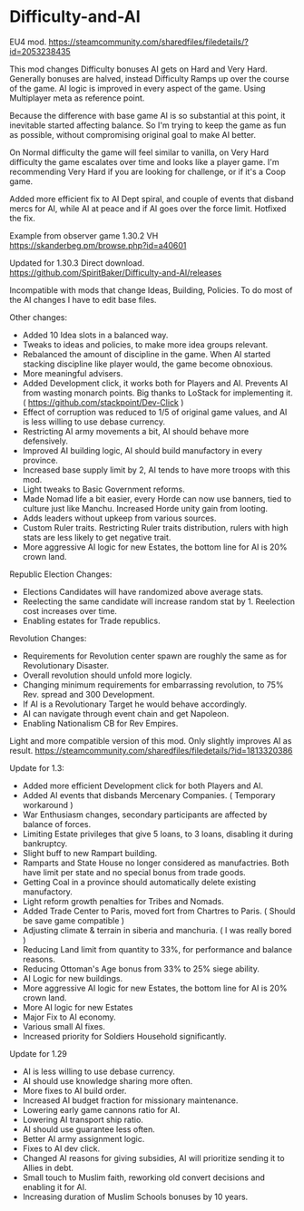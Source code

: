 # Difficulty-and-AI
EU4 mod. https://steamcommunity.com/sharedfiles/filedetails/?id=2053238435

This mod changes Difficulty bonuses AI gets on Hard and Very Hard. Generally bonuses are halved, instead Difficulty Ramps up over the course of the game. AI logic is improved in every aspect of the game. Using Multiplayer meta as reference point.

Because the difference with base game AI is so substantial at this point, it inevitable started affecting balance. So I'm trying to keep the game as fun as possible, without compromising original goal to make AI better.

On Normal difficulty the game will feel similar to vanilla, on Very Hard difficulty the game escalates over time and looks like a player game. I'm recommending Very Hard if you are looking for challenge, or if it's a Coop game.


Added more efficient fix to AI Dept spiral, and couple of events that disband mercs for AI, while AI at peace and if AI goes over the force limit. Hotfixed the fix.

Example from observer game 1.30.2 VH
https://skanderbeg.pm/browse.php?id=a40601

Updated for 1.30.3
Direct download.
https://github.com/SpiritBaker/Difficulty-and-AI/releases

Incompatible with mods that change Ideas, Building, Policies. To do most of the AI changes I have to edit base files.

Other changes:
- Added 10 Idea slots in a balanced way.
- Tweaks to ideas and policies, to make more idea groups relevant.
- Rebalanced the amount of discipline in the game. When AI started stacking discipline like player would, the game become obnoxious.
- More meaningful advisers.
- Added Development click, it works both for Players and AI. Prevents AI from wasting monarch points. Big thanks to LoStack for implementing it. ( https://github.com/stackpoint/Dev-Click )
- Effect of corruption was reduced to 1/5 of original game values, and AI is less willing to use debase currency.
- Restricting AI army movements a bit, AI should behave more defensively.
- Improved AI building logic, AI should build manufactory in every province.
- Increased base supply limit by 2, AI tends to have more troops with this mod.
- Light tweaks to Basic Government reforms.
- Made Nomad life a bit easier, every Horde can now use banners, tied to culture just like Manchu. Increased Horde unity gain from looting.
- Adds leaders without upkeep from various sources.
- Custom Ruler traits. Restricting Ruler traits distribution, rulers with high stats are less likely to get negative trait.
- More aggressive AI logic for new Estates, the bottom line for AI is 20% crown land.

Republic Election Changes:  
- Elections Candidates will have randomized above average stats. 
- Reelecting the same candidate will increase random stat by 1. Reelection cost increases over time.  
- Enabling estates for Trade republics.

Revolution Changes:
- Requirements for Revolution center spawn are roughly the same as for Revolutionary Disaster. 
- Overall revolution should unfold more logicly.
- Changing minimum requirements for embarrassing revolution, to 75% Rev. spread and 300 Development.
- If AI is a Revolutionary Target he would behave accordingly. 
- AI can navigate through event chain and get Napoleon. 
- Enabling Nationalism CB for Rev Empires.


Light and more compatible version of this mod. Only slightly improves AI as result.
https://steamcommunity.com/sharedfiles/filedetails/?id=1813320386



Update for 1.3:
- Added more efficient Development click for both Players and AI.
- Added AI events that disbands Mercenary Companies. ( Temporary workaround )
- War Enthusiasm changes, secondary participants are affected by balance of forces.
- Limiting Estate privileges that give 5 loans, to 3 loans, disabling it during bankruptcy.
- Slight buff to new Rampart building.
- Ramparts and State House no longer considered as manufactries. Both have limit per state and no special bonus from trade goods.
- Getting Coal in a province should automatically delete existing manufactory.
- Light reform growth penalties for Tribes and Nomads.
- Added Trade Center to Paris, moved fort from Chartres to Paris. ( Should be save game compatible )
- Adjusting climate & terrain in siberia and manchuria. ( I was really bored )
- Reducing Land limit from quantity to 33%, for performance and balance reasons.
- Reducing Ottoman's Age bonus from 33% to 25% siege ability.
- AI Logic for new buildings.
- More aggressive AI logic for new Estates, the bottom line for AI is 20% crown land.
- More AI logic for new Estates
- Major Fix to AI economy.
- Various small AI fixes.
- Increased priority for Soldiers Household significantly.

Update for 1.29

- AI is less willing to use debase currency.
- AI should use knowledge sharing more often.
- More fixes to AI build order.
- Increased AI budget fraction for missionary maintenance.
- Lowering early game cannons ratio for AI.
- Lowering AI transport ship ratio.
- AI should use guarantee less often.
- Better AI army assignment logic.
- Fixes to AI dev click.
- Changed AI reasons for giving subsidies, AI will prioritize sending it to Allies in debt.
- Small touch to Muslim faith, reworking old convert decisions and enabling it for AI.
- Increasing duration of Muslim Schools bonuses by 10 years.
